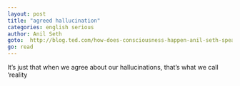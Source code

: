 ```yaml
---
layout: post
title: "agreed hallucination"
categories: english serious
author: Anil Seth
goto:  http://blog.ted.com/how-does-consciousness-happen-anil-seth-speaks-at-ted2017/?ref=speak.junglestar.org
go: read
---
```


It’s just that when we agree about our hallucinations, that’s what we call ‘reality
